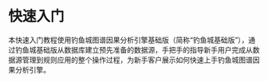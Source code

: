 # 快速入门

本快速入门教程使用钓鱼城图谱因果分析引擎基础版（简称“钓鱼城基础版”），通过钓鱼城基础版从数据库建立预先准备的数据源，手把手的指导新手用户完成从数据源管理到规则应用的整个操作过程，为新手客户展示如何快速上手钓鱼城图谱因果分析引擎。
